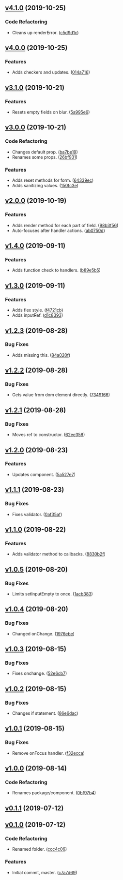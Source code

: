 <a name="v4.1.0"></a>
## [v4.1.0](https://github.com/alexseitsinger/react-simple-input/compare/v4.0.0...v4.1.0) (2019-10-25)

### Code Refactoring
- Cleans up renderError. ([c5d9d1c](https://github.com/alexseitsinger/react-simple-input/commit/c5d9d1cea6a275f39765146a4b58681c611e9e9d))


<a name="v4.0.0"></a>
## [v4.0.0](https://github.com/alexseitsinger/react-simple-input/compare/v3.1.0...v4.0.0) (2019-10-25)

### Features
- Adds checkers and updates. ([014a716](https://github.com/alexseitsinger/react-simple-input/commit/014a716b77e2279c7ac494b7b75493b4a3651f6d))


<a name="v3.1.0"></a>
## [v3.1.0](https://github.com/alexseitsinger/react-simple-input/compare/v3.0.0...v3.1.0) (2019-10-21)

### Features
- Resets empty fields on blur. ([5a995e6](https://github.com/alexseitsinger/react-simple-input/commit/5a995e69f7cc1d956886c3f03aa35e18b4420e68))


<a name="v3.0.0"></a>
## [v3.0.0](https://github.com/alexseitsinger/react-simple-input/compare/v2.0.0...v3.0.0) (2019-10-21)

### Code Refactoring
- Changes default prop. ([ba7be19](https://github.com/alexseitsinger/react-simple-input/commit/ba7be191cc8cdc426ed321fb52c7885abf0ce9e2))
- Renames some props. ([26bf931](https://github.com/alexseitsinger/react-simple-input/commit/26bf931bd2408d1289511bdcd51b311a005aca36))

### Features
- Adds reset methods for form. ([64339ec](https://github.com/alexseitsinger/react-simple-input/commit/64339ec0b557a5afb4550b4b64a9e70564b2b4d0))
- Adds sanitizing values. ([150fc3e](https://github.com/alexseitsinger/react-simple-input/commit/150fc3eb0230ceccec06917c35bf7dbdccd96d35))


<a name="v2.0.0"></a>
## [v2.0.0](https://github.com/alexseitsinger/react-simple-input/compare/v1.4.0...v2.0.0) (2019-10-19)

### Features
- Adds render method for each part of field. ([98b3f56](https://github.com/alexseitsinger/react-simple-input/commit/98b3f56ba857838e9e9fedf0d6772bd975830f84))
- Auto-focuses after handler actions. ([ab0750d](https://github.com/alexseitsinger/react-simple-input/commit/ab0750d48225cd1d8686a01b33a12e3eb87bda38))


<a name="v1.4.0"></a>
## [v1.4.0](https://github.com/alexseitsinger/react-simple-input/compare/v1.3.0...v1.4.0) (2019-09-11)

### Features
- Adds function check to handlers. ([b89e5b5](https://github.com/alexseitsinger/react-simple-input/commit/b89e5b5677d1fccaa16ced1b0bbd234da32c16fa))


<a name="v1.3.0"></a>
## [v1.3.0](https://github.com/alexseitsinger/react-simple-input/compare/v1.2.3...v1.3.0) (2019-09-11)

### Features
- Adds flex style. ([f4721cb](https://github.com/alexseitsinger/react-simple-input/commit/f4721cbb7218197fce3f35cf9ffd04e54ba09c23))
- Adds inputRef. ([d1c8393](https://github.com/alexseitsinger/react-simple-input/commit/d1c8393e3a06b23a83b78be04b51eb1aa2a3bc10))


<a name="v1.2.3"></a>
## [v1.2.3](https://github.com/alexseitsinger/react-simple-input/compare/v1.2.2...v1.2.3) (2019-08-28)

### Bug Fixes
- Adds missing this. ([84a020f](https://github.com/alexseitsinger/react-simple-input/commit/84a020fb4d716fb12ff6d8829a618fe15ac9c435))


<a name="v1.2.2"></a>
## [v1.2.2](https://github.com/alexseitsinger/react-simple-input/compare/v1.2.1...v1.2.2) (2019-08-28)

### Bug Fixes
- Gets value from dom element directly. ([7349166](https://github.com/alexseitsinger/react-simple-input/commit/734916690fb615231878688c7b7dd40607065aa8))


<a name="v1.2.1"></a>
## [v1.2.1](https://github.com/alexseitsinger/react-simple-input/compare/v1.2.0...v1.2.1) (2019-08-28)

### Bug Fixes
- Moves ref to constructor. ([62ee358](https://github.com/alexseitsinger/react-simple-input/commit/62ee3586f74531747bb3c4e4dfdce88a70a7dac6))


<a name="v1.2.0"></a>
## [v1.2.0](https://github.com/alexseitsinger/react-simple-input/compare/v1.1.1...v1.2.0) (2019-08-23)

### Features
- Updates component. ([5a527e7](https://github.com/alexseitsinger/react-simple-input/commit/5a527e7a3d9315d69a43d1b822ff127aee7b40a2))


<a name="v1.1.1"></a>
## [v1.1.1](https://github.com/alexseitsinger/react-simple-input/compare/v1.1.0...v1.1.1) (2019-08-23)

### Bug Fixes
- Fixes validator. ([0af35af](https://github.com/alexseitsinger/react-simple-input/commit/0af35af5f9d37f543c4b0e6c06cb2d13bae629cb))


<a name="v1.1.0"></a>
## [v1.1.0](https://github.com/alexseitsinger/react-simple-input/compare/v1.0.5...v1.1.0) (2019-08-22)

### Features
- Adds validator method to callbacks. ([8830b2f](https://github.com/alexseitsinger/react-simple-input/commit/8830b2fb597fe47075a6bf3632deeb5c54bb6135))


<a name="v1.0.5"></a>
## [v1.0.5](https://github.com/alexseitsinger/react-simple-input/compare/v1.0.4...v1.0.5) (2019-08-20)

### Bug Fixes
- Limits setInputEmpty to once. ([1acb383](https://github.com/alexseitsinger/react-simple-input/commit/1acb38365e5a0abb5b59597736f85a34cf7fcaee))


<a name="v1.0.4"></a>
## [v1.0.4](https://github.com/alexseitsinger/react-simple-input/compare/v1.0.3...v1.0.4) (2019-08-20)

### Bug Fixes
- Changed onChange. ([1976ebe](https://github.com/alexseitsinger/react-simple-input/commit/1976ebe8ecf1520a98e4ebea85918a724769a5ad))


<a name="v1.0.3"></a>
## [v1.0.3](https://github.com/alexseitsinger/react-simple-input/compare/v1.0.2...v1.0.3) (2019-08-15)

### Bug Fixes
- Fixes onchange. ([52e6cb7](https://github.com/alexseitsinger/react-simple-input/commit/52e6cb71110ea96d6b82fccc8e8f5cede9003aa9))


<a name="v1.0.2"></a>
## [v1.0.2](https://github.com/alexseitsinger/react-simple-input/compare/v1.0.1...v1.0.2) (2019-08-15)

### Bug Fixes
- Changes if statement. ([86e6dac](https://github.com/alexseitsinger/react-simple-input/commit/86e6dacdd10eca4f9950d9fecb1d22744f83032f))


<a name="v1.0.1"></a>
## [v1.0.1](https://github.com/alexseitsinger/react-simple-input/compare/v1.0.0...v1.0.1) (2019-08-15)

### Bug Fixes
- Remove onFocus handler. ([f32ecca](https://github.com/alexseitsinger/react-simple-input/commit/f32ecca18d88aa1ec86ed29d61db6b9b66b909c6))


<a name="v1.0.0"></a>
## [v1.0.0](https://github.com/alexseitsinger/react-simple-input/compare/v0.1.1...v1.0.0) (2019-08-14)

### Code Refactoring
- Renames package/component. ([0bf97b4](https://github.com/alexseitsinger/react-simple-input/commit/0bf97b41bff604207c6fc1d822d32e4981cdeb9e))


<a name="v0.1.1"></a>
## [v0.1.1](https://github.com/alexseitsinger/react-simple-input/compare/v0.1.0...v0.1.1) (2019-07-12)


<a name="v0.1.0"></a>
## [v0.1.0](https://github.com/alexseitsinger/react-simple-input/compare/070de5e9d5f05b1eb9449a6daec2c4a92e780c6d...v0.1.0) (2019-07-12)

### Code Refactoring
- Renamed folder. ([ccc4c06](https://github.com/alexseitsinger/react-simple-input/commit/ccc4c06a06b41bbfb06cd48fe0d8e0f57ee47a4e))

### Features
- Initial commit, master. ([c7a7d69](https://github.com/alexseitsinger/react-simple-input/commit/c7a7d69b404fbf3f37923605eff9b2fd79ff8f70))


